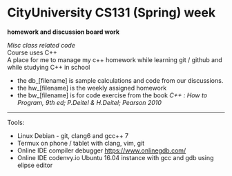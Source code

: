 # CityUniversity CS131 (Spring) week 
**homework and discussion board work**

*Misc class related code* </br>
Course uses C++ </br>
A place for me to manage my c++ homework while learning git / github and while studying C++ in school</br>

+ the db_[filename] is sample calculations and code from our discussions.
+ the hw_[filename] is the weekly assigned homework
+ the bw_[filename] is for code exercise from the book _C++ : How to Program, 9th ed;  P.Deitel & H.Deitel; Pearson 2010_

_____
Tools:
+ Linux Debian - git, clang6 and gcc++ 7
+ Termux on phone / tablet with clang, vim, git
+ Online IDE compiler debugger https://www.onlinegdb.com/
+ Online IDE codenvy.io Ubuntu 16.04 instance with gcc and gdb using elipse editor
